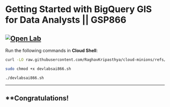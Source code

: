 #  **Getting Started with BigQuery GIS for Data Analysts || GSP866**  
[![Open Lab](https://img.shields.io/badge/Open-Lab-brown?style=for-the-badge&logo=google-cloud&logoColor=blue)](https://www.cloudskillsboost.google/focuses/17817?parent=catalog) 
---

Run the following commands in **Cloud Shell**:  
```bash
curl -LO raw.githubusercontent.com/RaghavKripasthya/cloud-minions/refs/heads/main/Getting%20Started%20with%20BigQuery%20GIS%20for%20Data%20Analysts/devlabsai866.sh

sudo chmod +x devlabsai866.sh

./devlabsai866.sh
```  
---

##  **Congratulations!

